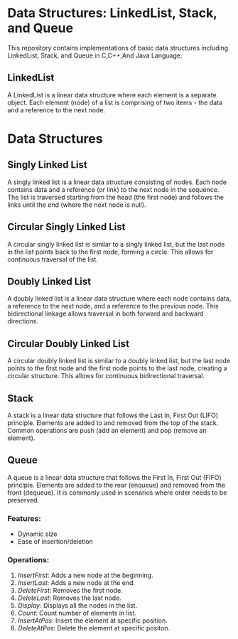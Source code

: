 # Data Structures: LinkedList, Stack, and Queue

This repository contains implementations of basic data structures including LinkedList, Stack, and Queue in C,C++,And Java Language.

## LinkedList

A LinkedList is a linear data structure where each element is a separate object. Each element (node) of a list is comprising of two items - the data and a reference to the next node.

# Data Structures

## Singly Linked List
A singly linked list is a linear data structure consisting of nodes. Each node contains data and a reference (or link) to the next node in the sequence. The list is traversed starting from the head (the first node) and follows the links until the end (where the next node is null).

## Circular Singly Linked List
A circular singly linked list is similar to a singly linked list, but the last node in the list points back to the first node, forming a circle. This allows for continuous traversal of the list.

## Doubly Linked List
A doubly linked list is a linear data structure where each node contains data, a reference to the next node, and a reference to the previous node. This bidirectional linkage allows traversal in both forward and backward directions.

## Circular Doubly Linked List
A circular doubly linked list is similar to a doubly linked list, but the last node points to the first node and the first node points to the last node, creating a circular structure. This allows for continuous bidirectional traversal.

## Stack
A stack is a linear data structure that follows the Last In, First Out (LIFO) principle. Elements are added to and removed from the top of the stack. Common operations are push (add an element) and pop (remove an element).

## Queue
A queue is a linear data structure that follows the First In, First Out (FIFO) principle. Elements are added to the rear (enqueue) and removed from the front (dequeue). It is commonly used in scenarios where order needs to be preserved.


### Features:
- Dynamic size
- Ease of insertion/deletion

### Operations:
1. *InsertFirst*: Adds a new node at the beginning.
2. *InsertLast*: Adds a new node at the end.
3. *DeleteFirst*: Removes the first node.
4. *DeleteLast*: Removes the last node.
5. *Display*: Displays all the nodes in the list.
6. *Count*: Count number of elements in list.
7. *InsertAtPos*: Insert the element at specific position.
8. *DeleteAtPos*: Delete the element at specific positon.
